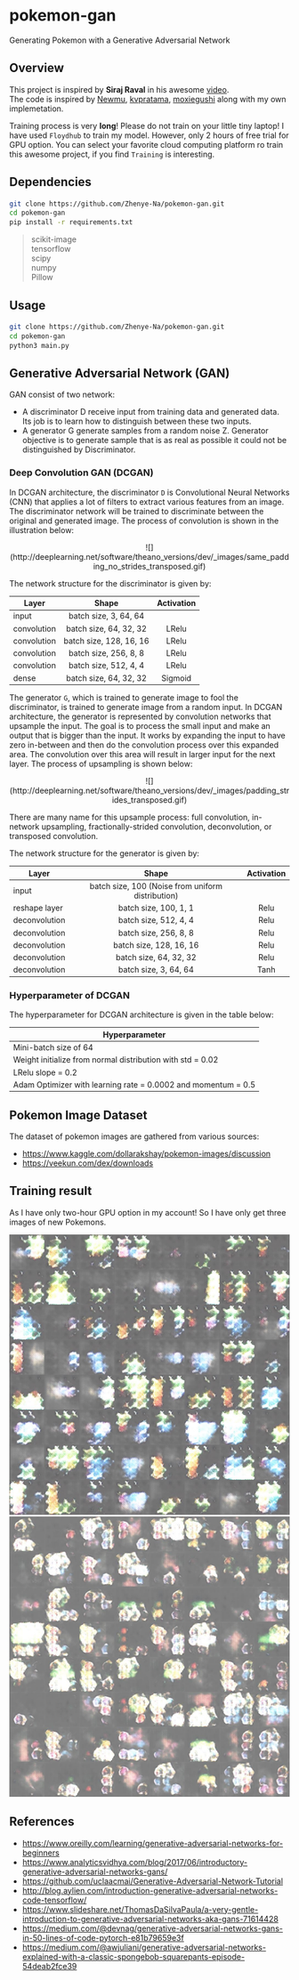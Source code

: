 # pokemon-gan
Generating Pokemon with a Generative Adversarial Network

## Overview
This project is inspired by **Siraj Raval** in his awesome [video](https://youtu.be/yz6dNf7X7SA).  
The code is inspired by [Newmu](https://github.com/Newmu/dcgan_code), [kvpratama](https://github.com/kvpratama/gan/tree/master/pokemon), [moxiegushi](https://github.com/moxiegushi/pokeGAN) along with my own implemetation.

Training process is very **long**! Please do not train on your little tiny laptop! I have used `Floydhub` to train my model. However, only 2 hours of free trial for GPU option. You can select your favorite cloud computing platform ro train this awesome project, if you find `Training` is interesting.

## Dependencies

```bash
git clone https://github.com/Zhenye-Na/pokemon-gan.git
cd pokemon-gan  
pip install -r requirements.txt
```

> scikit-image  
> tensorflow  
> scipy  
> numpy  
> Pillow


## Usage

```bash
git clone https://github.com/Zhenye-Na/pokemon-gan.git
cd pokemon-gan
python3 main.py
```

## Generative Adversarial Network (GAN)
GAN consist of two network:

 - A discriminator D receive input from training data and generated data. Its job is to learn how to distinguish between these two inputs.
 - A generator G generate samples from a random noise Z. Generator objective is to generate sample that is as real as possible it could not be distinguished by Discriminator.

### Deep Convolution GAN (DCGAN)
In DCGAN architecture, the discriminator `D` is Convolutional Neural Networks (CNN) that applies a lot of filters to extract various features from an image. The discriminator network will be trained to discriminate between the original and generated image. The process of convolution is shown in the illustration below:
<p align="center">
![](http://deeplearning.net/software/theano_versions/dev/_images/same_padding_no_strides_transposed.gif)
</p>

The network structure for the discriminator is given by:
<center>

| Layer        | Shape           | Activation           |
| ------------- |:-------------:|:-------------:|
| input     | batch size, 3, 64, 64 | |
| convolution      | batch size, 64, 32, 32  | LRelu |
| convolution      | batch size, 128, 16, 16  |LRelu | 
| convolution      | batch size, 256, 8, 8  | LRelu |
| convolution      | batch size, 512, 4, 4 | LRelu |
| dense      | batch size, 64, 32, 32 | Sigmoid |

</center>

The generator `G`, which is trained to generate image to fool the discriminator, is trained to generate image from a random input. In DCGAN architecture, the generator is represented by convolution networks that upsample the input. The goal is to process the small input and make an output that is bigger than the input. It works by expanding the input to have zero in-between and then do the convolution process over this expanded area. The convolution over this area will result in larger input for the next layer. The process of upsampling is shown below: 
<p align="center">
![](http://deeplearning.net/software/theano_versions/dev/_images/padding_strides_transposed.gif)
</p>
There are many name for this upsample process: full convolution, in-network upsampling, fractionally-strided convolution, deconvolution, or transposed convolution. 

The network structure for the generator is given by:

<center>

| Layer        | Shape           | Activation           |
| ------------- |:-------------:|:-------------:|
| input     | batch size, 100 (Noise from uniform distribution) | |
| reshape layer      | batch size, 100, 1, 1  | Relu |
| deconvolution      | batch size, 512, 4, 4   |Relu | 
| deconvolution      | batch size, 256, 8, 8  | Relu |
| deconvolution      | batch size, 128, 16, 16 | Relu |
| deconvolution      | batch size, 64, 32, 32 | Relu |
| deconvolution      | batch size, 3, 64, 64 | Tanh |

</center>

### Hyperparameter of DCGAN
The hyperparameter for DCGAN architecture is given in the table below:

<center>

| Hyperparameter        |
| ------------- |
| Mini-batch size of 64     |
| Weight initialize from normal distribution with std = 0.02      |  
| LRelu slope = 0.2      |
| Adam Optimizer with learning rate = 0.0002 and momentum = 0.5      |

</center>

## Pokemon Image Dataset
The dataset of pokemon images are gathered from various sources:

* https://www.kaggle.com/dollarakshay/pokemon-images/discussion
* https://veekun.com/dex/downloads

## Training result
As I have only two-hour GPU option in my account! So I have only get three images of new Pokemons.

![Epoch50](https://github.com/Zhenye-Na/pokemon-gan/blob/master/output/newPokemon/epoch50.jpg)
![Epoch100](https://github.com/Zhenye-Na/pokemon-gan/blob/master/output/newPokemon/epoch100.jpg)


## References
* https://www.oreilly.com/learning/generative-adversarial-networks-for-beginners
* https://www.analyticsvidhya.com/blog/2017/06/introductory-generative-adversarial-networks-gans/
* https://github.com/uclaacmai/Generative-Adversarial-Network-Tutorial
* http://blog.aylien.com/introduction-generative-adversarial-networks-code-tensorflow/
* https://www.slideshare.net/ThomasDaSilvaPaula/a-very-gentle-introduction-to-generative-adversarial-networks-aka-gans-71614428
* https://medium.com/@devnag/generative-adversarial-networks-gans-in-50-lines-of-code-pytorch-e81b79659e3f
* https://medium.com/@awjuliani/generative-adversarial-networks-explained-with-a-classic-spongebob-squarepants-episode-54deab2fce39
